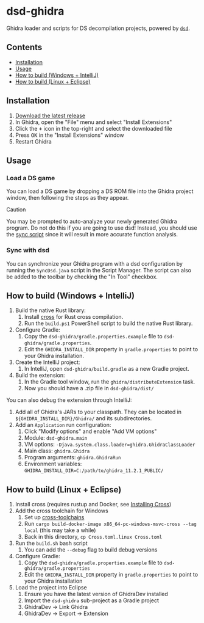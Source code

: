 # dsd-ghidra
Ghidra loader and scripts for DS decompilation projects, powered by [`dsd`](https://github.com/AetiasHax/ds-decomp).

## Contents
- [Installation](#installation)
- [Usage](#usage)
- [How to build (Windows + IntelliJ)](#how-to-build-windows--intellij)
- [How to build (Linux + Eclipse)](#how-to-build-linux--eclipse)

## Installation
1. [Download the latest release](https://github.com/AetiasHax/dsd-ghidra/releases/latest)
2. In Ghidra, open the "File" menu and select "Install Extensions"
3. Click the <kbd>+</kbd> icon in the top-right and select the downloaded file
4. Press <kbd>OK</kbd> in the "Install Extensions" window
5. Restart Ghidra

## Usage

### Load a DS game
You can load a DS game by dropping a DS ROM file into the Ghidra project window, then following the steps as they appear.

> [!CAUTION]
> You may be prompted to auto-analyze your newly generated Ghidra program. Do not do this if you are going to use dsd! Instead, you should use the [sync script](#sync-with-dsd) since it will result in more accurate function analysis.

### Sync with dsd
You can synchronize your Ghidra program with a dsd configuration by running the `SyncDsd.java` script in the Script Manager. The script can also be added to the toolbar by checking the "In Tool" checkbox.

## How to build (Windows + IntelliJ)

1. Build the native Rust library:
    1. Install [cross](https://github.com/cross-rs/cross) for Rust cross compilation.
    2. Run the `build.ps1` PowerShell script to build the native Rust library.
2. Configure Gradle:
    1. Copy the `dsd-ghidra/gradle.properties.example` file to `dsd-ghidra/gradle.properties`.
    2. Edit the `GHIDRA_INSTALL_DIR` property in `gradle.properties` to point to your Ghidra installation.
3. Create the IntelliJ project:
    1. In IntelliJ, open `dsd-ghidra/build.gradle` as a new Gradle project.
4. Build the extension:
    1. In the Gradle tool window, run the `ghidra/distributeExtension` task.
    2. Now you should have a .zip file in `dsd-ghidra/dist/`

You can also debug the extension through IntelliJ:
1. Add all of Ghidra's JARs to your classpath. They can be located in `${GHIDRA_INSTALL_DIR}/Ghidra/` and its subdirectories.
2. Add an `Application` run configuration:
    1. Click "Modify options" and enable "Add VM options"
    2. Module: `dsd-ghidra.main`
    3. VM options: `-Djava.system.class.loader=ghidra.GhidraClassLoader`
    4. Main class: `ghidra.Ghidra`
    5. Program arguments: `ghidra.GhidraRun`
    6. Environment variables: `GHIDRA_INSTALL_DIR=C:/path/to/ghidra_11.2.1_PUBLIC/`

## How to build (Linux + Eclipse)

1. Install cross (requires rustup and Docker, see [Installing Cross](https://github.com/cross-rs/cross/wiki/Getting-Started))
2. Add the cross toolchain for Windows
    1. Set up [cross-toolchains](https://github.com/cross-rs/cross-toolchains)
    2. Run `cargo build-docker-image x86_64-pc-windows-msvc-cross --tag local` (this may take a while)
    3. Back in this directory, `cp Cross.toml.linux Cross.toml`
3. Run the `build.sh` bash script
    1. You can add the `--debug` flag to build debug versions
4. Configure Gradle:
    1. Copy the `dsd-ghidra/gradle.properties.example` file to `dsd-ghidra/gradle.properties`
    2. Edit the `GHIDRA_INSTALL_DIR` property in `gradle.properties` to point to your Ghidra installation
5. Load the project into Eclipse
    1. Ensure you have the latest version of GhidraDev installed
    2. Import the `dsd-ghidra` sub-project as a Gradle project
    3. GhidraDev -> Link Ghidra
    4. GhidraDev -> Export -> Extension
